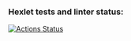 ### Hexlet tests and linter status:
[![Actions Status](https://github.com/messi228/python-project-49/workflows/hexlet-check/badge.svg)](https://github.com/messi228/python-project-49/actions)